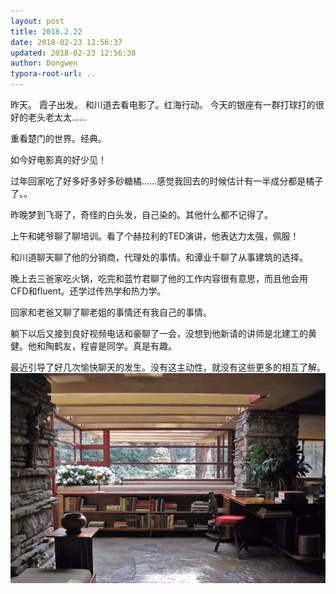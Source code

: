 ```yaml
---
layout: post
title: 2018.2.22
date: 2018-02-23 12:56:37
updated: 2018-02-23 12:56:38
author: Dongwen
typora-root-url: ..
---
```




昨天。
霞子出发。
和川道去看电影了。红海行动。
今天的银座有一群打球打的很好的老头老太太……

重看楚门的世界。经典。

如今好电影真的好少见！

过年回家吃了好多好多好多砂糖橘……感觉我回去的时候估计有一半成分都是橘子了。。

昨晚梦到飞哥了，奇怪的白头发，自己染的。其他什么都不记得了。

上午和姥爷聊了聊培训。看了个赫拉利的TED演讲，他表达力太强，佩服！

和川道聊天聊了他的分销商，代理处的事情。和谭业千聊了从事建筑的选择。

晚上去三爸家吃火锅，吃完和蓝竹君聊了他的工作内容很有意思，而且他会用CFD和fluent。还学过传热学和热力学。

回家和老爸又聊了聊老姐的事情还有我自己的事情。

躺下以后又接到良好视频电话和豪聊了一会，没想到他新请的讲师是北建工的黄健。他和陶鹤友，程睿是同学。真是有趣。

最近引导了好几次愉快聊天的发生。没有这主动性，就没有这些更多的相互了解。 ![](/img/in-post/x48687870.jpg)
